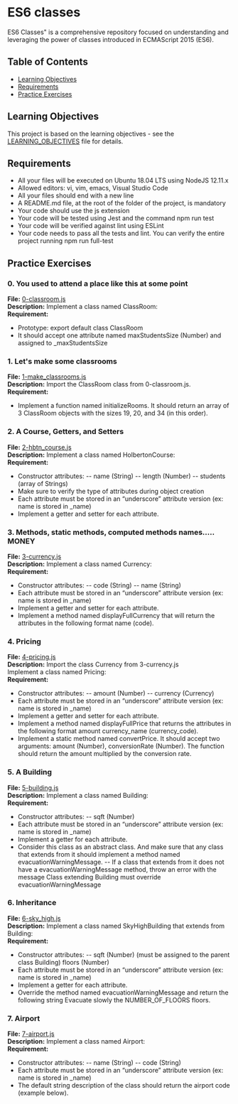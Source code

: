 # ES6 classes
ES6 Classes" is a comprehensive repository focused on understanding and leveraging the power of classes introduced in ECMAScript 2015 (ES6). 

## Table of Contents

- [Learning Objectives](#learning-objectives)
- [Requirements](#requirements)
- [Practice Exercises](#practice-exercises)

## Learning Objectives

This project is based on the learning objectives - see the [LEARNING_OBJECTIVES](https://github.com/Goaty-yagi/holbertonschool-web_back_end/blob/main/ES6_classes/LEARNING_OBJECTIVES.md) file for details.

## Requirements

- All your files will be executed on Ubuntu 18.04 LTS using NodeJS 12.11.x
- Allowed editors: vi, vim, emacs, Visual Studio Code
- All your files should end with a new line
- A README.md file, at the root of the folder of the project, is mandatory
- Your code should use the js extension
- Your code will be tested using Jest and the command npm run test
- Your code will be verified against lint using ESLint
- Your code needs to pass all the tests and lint. You can verify the entire project running npm run full-test

## Practice Exercises

### 0. You used to attend a place like this at some point

**File:** [0-classroom.js](https://github.com/Goaty-yagi/holbertonschool-web_back_end/blob/main/ES6_classes/0-classroom.js)<br>
**Description:** Implement a class named ClassRoom:<br>
**Requirement:** <br>
- Prototype: export default class ClassRoom
- It should accept one attribute named maxStudentsSize (Number) and assigned to _maxStudentsSize

### 1. Let's make some classrooms

**File:** [1-make_classrooms.js](https://github.com/Goaty-yagi/holbertonschool-web_back_end/blob/main/ES6_classes/1-make_classrooms.js)<br>
**Description:** Import the ClassRoom class from 0-classroom.js.<br>
**Requirement:** <br>
- Implement a function named initializeRooms. It should return an array of 3 ClassRoom objects with the sizes 19, 20, and 34 (in this order).


### 2. A Course, Getters, and Setters

**File:** [2-hbtn_course.js](https://github.com/Goaty-yagi/holbertonschool-web_back_end/blob/main/ES6_classes/2-hbtn_course.js)<br>
**Description:** Implement a class named HolbertonCourse:<br>
**Requirement:** <br>
- Constructor attributes:
 -- name (String)
 -- length (Number)
 -- students (array of Strings)
- Make sure to verify the type of attributes during object creation
- Each attribute must be stored in an “underscore” attribute version (ex: name is stored in _name)
- Implement a getter and setter for each attribute.

### 3. Methods, static methods, computed methods names..... MONEY

**File:** [3-currency.js](https://github.com/Goaty-yagi/holbertonschool-web_back_end/blob/main/ES6_classes/3-currency.js)<br>
**Description:** Implement a class named Currency:<br>
**Requirement:** <br>
- Constructor attributes:
 -- code (String)
 -- name (String)
- Each attribute must be stored in an “underscore” attribute version (ex: name is stored in _name)
- Implement a getter and setter for each attribute.
- Implement a method named displayFullCurrency that will return the attributes in the following format name (code).


### 4. Pricing

**File:** [4-pricing.js](https://github.com/Goaty-yagi/holbertonschool-web_back_end/blob/main/ES6_classes/4-pricing.js)<br>
**Description:** Import the class Currency from 3-currency.js<br>
Implement a class named Pricing:<br>
**Requirement:** <br>
- Constructor attributes:
 -- amount (Number)
 -- currency (Currency)
- Each attribute must be stored in an “underscore” attribute version (ex: name is stored in _name)
- Implement a getter and setter for each attribute.
- Implement a method named displayFullPrice that returns the attributes in the following format amount currency_name (currency_code).
- Implement a static method named convertPrice. It should accept two arguments: amount (Number), conversionRate (Number). The function should return the amount multiplied by the conversion rate.


### 5. A Building

**File:** [5-building.js](https://github.com/Goaty-yagi/holbertonschool-web_back_end/blob/main/ES6_classes/5-building.js)<br>
**Description:** Implement a class named Building:<br>
**Requirement:** <br>
- Constructor attributes:
 -- sqft (Number)
- Each attribute must be stored in an “underscore” attribute version (ex: name is stored in _name)
- Implement a getter for each attribute.
- Consider this class as an abstract class. And make sure that any class that extends from it should implement a method named evacuationWarningMessage.
 -- If a class that extends from it does not have a evacuationWarningMessage method, throw an error with the message Class extending Building must override evacuationWarningMessage


 ### 6. Inheritance

**File:** [6-sky_high.js](https://github.com/Goaty-yagi/holbertonschool-web_back_end/blob/main/ES6_classes/6-sky_high.js)<br>
**Description:** Implement a class named SkyHighBuilding that extends from Building:<br>
**Requirement:** <br>
- Constructor attributes:
 -- sqft (Number) (must be assigned to the parent class Building)
floors (Number)
- Each attribute must be stored in an “underscore” attribute version (ex: name is stored in _name)
- Implement a getter for each attribute.
- Override the method named evacuationWarningMessage and return the following string Evacuate slowly the NUMBER_OF_FLOORS floors.


### 7. Airport

**File:** [7-airport.js](https://github.com/Goaty-yagi/holbertonschool-web_back_end/blob/main/ES6_classes/7-airport.js)<br>
**Description:** Implement a class named Airport:<br>
**Requirement:** <br>
- Constructor attributes:
 -- name (String)
 -- code (String)
- Each attribute must be stored in an “underscore” attribute version (ex: name is stored in _name)
- The default string description of the class should return the airport code (example below).
